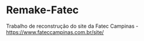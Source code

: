 # Remake-Fatec
Trabalho de reconstrução do site da Fatec Campinas - https://www.fateccampinas.com.br/site/
